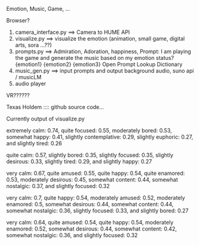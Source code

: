 Emotion, Music, Game, ...

Browser? 

1. camera_interface.py ==> Camera to HUME API
2. visualize.py ==> visualize the emotion (animation, small game, digital arts, sora ...??) 
3. prompts.py ==> Admiration, Adoration, happiness, Prompt: I am playing the game and generate the music based on my emotion status? {emotion1} {emotion2} {emotion3}
Open Prompt Lookup Dictionary
4. music_gen.py ==> input prompts and output background audio, suno api / musicLM
5. audio player 


VR??????

Texas Holdem :::: github source code...


Currently output of visualize.py

extremely calm: 0.74, quite focused: 0.55, moderately bored: 0.53, somewhat happy: 0.41, slightly contemplative: 0.29, slightly euphoric: 0.27, and slightly tired: 0.26

quite calm: 0.57, slightly bored: 0.35, slightly focused: 0.35, slightly desirous: 0.33, slightly tired: 0.29, and slightly happy: 0.27

very calm: 0.67, quite amused: 0.55, quite happy: 0.54, quite enamored: 0.53, moderately desirous: 0.45, somewhat content: 0.44, somewhat nostalgic: 0.37, and slightly focused: 0.32

very calm: 0.7, quite happy: 0.54, moderately amused: 0.52, moderately enamored: 0.5, somewhat desirous: 0.44, somewhat content: 0.44, somewhat nostalgic: 0.36, slightly focused: 0.33, and slightly bored: 0.27

very calm: 0.64, quite amused: 0.54, quite happy: 0.54, moderately enamored: 0.52, somewhat desirous: 0.44, somewhat content: 0.42, somewhat nostalgic: 0.36, and slightly focused: 0.32
